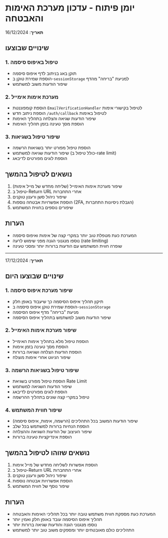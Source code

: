 # יומן פיתוח - עדכון מערכת האימות והאבטחה

**תאריך**: 16/12/2024

## שינויים שבוצעו

### 1. טיפול באיפוס סיסמה
- תוקן באג בניתוב לדף איפוס סיסמה
- הוספת שמירת טוקן ב-`sessionStorage` למניעת "בריחה" מהדף
- שיפור הודעות משוב למשתמש

### 2. מערכת אימות אימייל
- הוספת קומפוננטת `EmailVerificationHandler` לטיפול בקישורי אימות
- הוספת ניתוב חדש `/auth/callback` לטיפול באימות
- שיפור הודעות שגיאה והצלחה בתהליך האימות
- הוספת מסך טעינה בזמן תהליך האימות

### 3. שיפור טיפול בשגיאות
- הוספת טיפול מפורט יותר בשגיאות הרשמה
- שיפור הודעות שגיאה למשתמש (כולל טיפול ב-rate limit)
- הוספת לוגים מפורטים לדיבאג

## נושאים לטיפול בהמשך
1. שיפור מערכת אימות האימייל (שליחה מחדש של מייל אימות)
2. טיפול ב-Return URL אחרי התחברות
3. שיפור ניהול סשן ורענון טוקנים
4. הוספת אפשרויות אבטחה נוספות (2FA, הגבלת ניסיונות התחברות)
5. שיפורים נוספים בחווית המשתמש

## הערות
- המערכת כעת מטפלת טוב יותר במקרי קצה של אימות ואיפוס סיסמה
- נוספו מנגנוני הגנה מפני שימוש לרעה (rate limiting)
- שופרה חווית המשתמש עם הודעות ברורות יותר ומסכי טעינה

---

**תאריך**: 17/12/2024

## שינויים שבוצעו היום

### 1. שיפור מערכת איפוס סיסמה
- תיקון תהליך איפוס הסיסמה כך שיעבוד באופן חלק
- הוספת שמירת טוקן איפוס סיסמה ב-`sessionStorage`
- מניעת "בריחה" מדף איפוס הסיסמה
- שיפור הודעות משוב למשתמש בתהליך איפוס הסיסמה

### 2. שיפור מערכת אימות האימייל
- הוספת טיפול מלא בתהליך אימות האימייל
- הוספת מסך טעינה בזמן אימות
- הוספת הודעות הצלחה ושגיאה ברורות
- שיפור הניווט אחרי אימות מוצלח

### 3. שיפור טיפול בשגיאות הרשמה
- הוספת טיפול מפורט בשגיאת Rate Limit
- שיפור הודעות השגיאה למשתמש
- הוספת לוגים מפורטים לדיבאג
- טיפול במקרי קצה שונים בתהליך ההרשמה

### 4. שיפור חווית המשתמש
- שיפור הודעות המשוב בכל התהליכים (הרשמה, אימות, איפוס סיסמה)
- הוספת הנחיות ברורות למשתמש בכל שלב
- שיפור העיצוב של הודעות השגיאה וההצלחה
- הוספת אינדיקציות טעינה ברורות

## נושאים שזוהו לטיפול בהמשך
1. הוספת אפשרות לשליחה מחדש של מייל אימות
2. טיפול ב-Return URL אחרי התחברות
3. שיפור ניהול סשן ורענון טוקנים
4. הוספת אפשרויות אבטחה נוספות
5. שיפור נוסף של חווית המשתמש

## הערות
- המערכת כעת מספקת חווית משתמש טובה יותר בכל תהליכי האימות והאבטחה
- תהליך איפוס הסיסמה עובד באופן חלק ואמין יותר
- נוספו מנגנוני הגנה והודעות שגיאה ברורות יותר
- התהליכים כולם מאובטחים יותר ומספקים משוב טוב יותר למשתמש